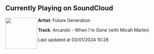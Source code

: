 ## Currently Playing on SoundCloud

[<img align="left" width="100" src="https://i1.sndcdn.com/artworks-xOJyn33FN00lhXWK-xsGnFg-t500x500.jpg">](https://soundcloud.com/futuregenerationofficial/arcando-when-im-gone-with-micah-martin?in=saxurn/sets/toys-r-us-type-smell)

**Artist**: Future Generation 

**Track**: Arcando - When I'm Gone (with Micah Martin)

Last updated at 03/01/2024 10:28
